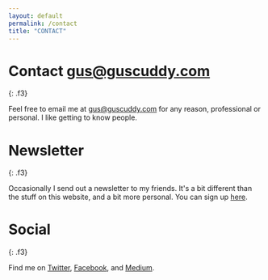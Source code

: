 ```yaml
---
layout: default
permalink: /contact
title: "CONTACT"
---
```


# Contact gus@guscuddy.com
{: .f3}

Feel free to email me at [gus@guscuddy.com](mailto:gus@guscuddy.com) for any reason, professional or personal. I like getting to know people.

# Newsletter
{: .f3}

Occasionally I send out a newsletter to my friends. It's a bit different than the stuff on this website, and a bit more personal. You can sign up [here](http://tinyletter.com/guscuddy).

# Social
{: .f3}

Find me on [Twitter](http://twitter.com/guscuddy), [Facebook](http://facebook.com/guscuddy), and [Medium](http://medium.com/@guscuddy).
